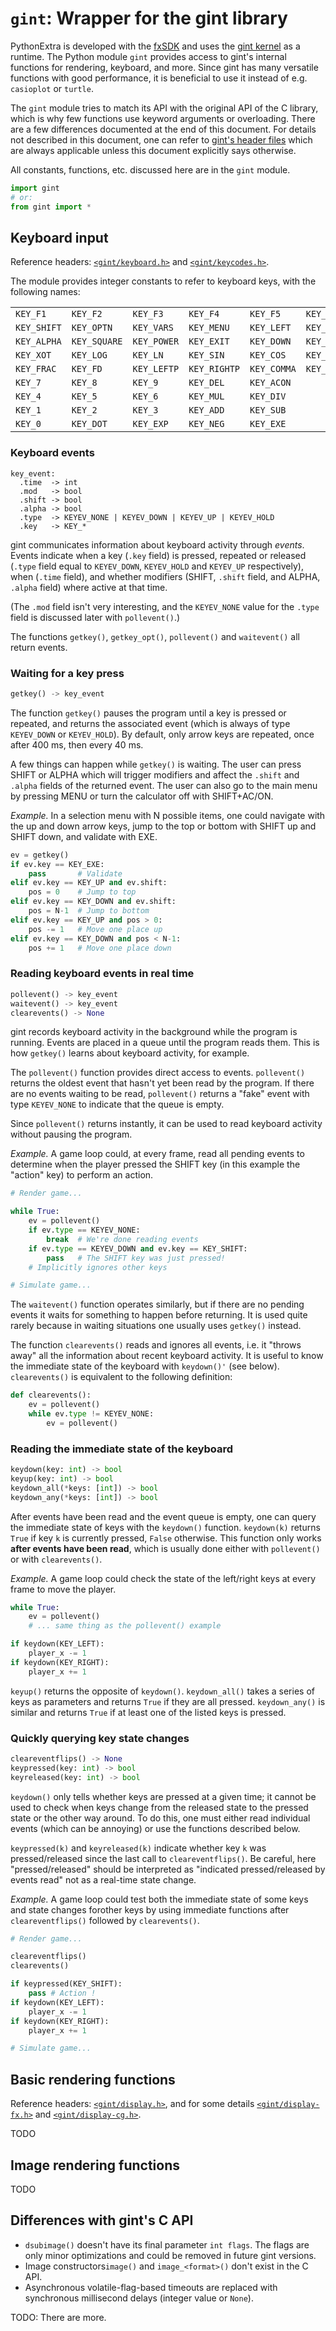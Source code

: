 # `gint`: Wrapper for the gint library

PythonExtra is developed with the [fxSDK](https://gitea.planet-casio.com/Lephenixnoir/fxsdk) and uses the [gint kernel](https://gitea.planet-casio.com/Lephenixnoir/gint) as a runtime. The Python module `gint` provides access to gint's internal functions for rendering, keyboard, and more. Since gint has many versatile functions with good performance, it is beneficial to use it instead of e.g. `casioplot` or `turtle`.

The `gint` module tries to match its API with the original API of the C library, which is why few functions use keyword arguments or overloading. There are a few differences documented at the end of this document. For details not described in this document, one can refer to [gint's header files](https://gitea.planet-casio.com/Lephenixnoir/gint/src/branch/master/include/gint) which are always applicable unless this document explicitly says otherwise.

All constants, functions, etc. discussed here are in the `gint` module.

```py
import gint
# or:
from gint import *
```

## Keyboard input

Reference headers: [`<gint/keyboard.h>`](https://gitea.planet-casio.com/Lephenixnoir/gint/src/branch/master/include/gint/keyboard.h) and [`<gint/keycodes.h>`](https://gitea.planet-casio.com/Lephenixnoir/gint/src/branch/master/include/gint/keycodes.h).

The module provides integer constants to refer to keyboard keys, with the following names:

|            |            |            |            |            |             |
|------------|------------|------------|------------|------------|-------------|
|`KEY_F1`    |`KEY_F2`    |`KEY_F3`    |`KEY_F4`    |`KEY_F5`    |`KEY_F6`     |
|`KEY_SHIFT` |`KEY_OPTN`  |`KEY_VARS`  |`KEY_MENU`  |`KEY_LEFT`  |`KEY_UP`     |
|`KEY_ALPHA` |`KEY_SQUARE`|`KEY_POWER` |`KEY_EXIT`  |`KEY_DOWN`  |`KEY_RIGHT`  |
|`KEY_XOT`   |`KEY_LOG`   |`KEY_LN`    |`KEY_SIN`   |`KEY_COS`   |`KEY_TAN`    |
|`KEY_FRAC`  |`KEY_FD`    |`KEY_LEFTP` |`KEY_RIGHTP`|`KEY_COMMA` |`KEY_ARROW`  |
|`KEY_7`     |`KEY_8`     |`KEY_9`     |`KEY_DEL`   |`KEY_ACON`  |             |
|`KEY_4`     |`KEY_5`     |`KEY_6`     |`KEY_MUL`   |`KEY_DIV`   |             |
|`KEY_1`     |`KEY_2`     |`KEY_3`     |`KEY_ADD`   |`KEY_SUB`   |             |
|`KEY_0`     |`KEY_DOT`   |`KEY_EXP`   |`KEY_NEG`   |`KEY_EXE`   |             |

### Keyboard events

```
key_event:
  .time  -> int
  .mod   -> bool
  .shift -> bool
  .alpha -> bool
  .type  -> KEYEV_NONE | KEYEV_DOWN | KEYEV_UP | KEYEV_HOLD
  .key   -> KEY_*
```

gint communicates information about keyboard activity through _events_. Events indicate when a key (`.key` field) is pressed, repeated or released (`.type` field equal to `KEYEV_DOWN`, `KEYEV_HOLD` and `KEYEV_UP` respectively), when (`.time` field), and whether modifiers (SHIFT, `.shift` field, and ALPHA, `.alpha` field) where active at that time.

(The `.mod` field isn't very interesting, and the `KEYEV_NONE` value for the `.type` field is discussed later with `pollevent()`.)

The functions `getkey()`, `getkey_opt()`, `pollevent()` and `waitevent()` all return events.

### Waiting for a key press

```py
getkey() -> key_event
```

The function `getkey()` pauses the program until a key is pressed or repeated, and returns the associated event (which is always of type `KEYEV_DOWN` or `KEYEV_HOLD`). By default, only arrow keys are repeated, once after 400 ms, then every 40 ms.

A few things can happen while `getkey()` is waiting. The user can press SHIFT or ALPHA which will trigger modifiers and affect the `.shift` and `.alpha` fields of the returned event. The user can also go to the main menu by pressing MENU or turn the calculator off with SHIFT+AC/ON.

_Example._ In a selection menu with N possible items, one could navigate with the up and down arrow keys, jump to the top or bottom with SHIFT up and SHIFT down, and validate with EXE.

```py
ev = getkey()
if ev.key == KEY_EXE:
    pass       # Validate
elif ev.key == KEY_UP and ev.shift:
    pos = 0    # Jump to top
elif ev.key == KEY_DOWN and ev.shift:
    pos = N-1  # Jump to bottom
elif ev.key == KEY_UP and pos > 0:
    pos -= 1   # Move one place up
elif ev.key == KEY_DOWN and pos < N-1:
    pos += 1   # Move one place down
```

### Reading keyboard events in real time

```py
pollevent() -> key_event
waitevent() -> key_event
clearevents() -> None
```

gint records keyboard activity in the background while the program is running. Events are placed in a queue until the program reads them. This is how `getkey()` learns about keyboard activity, for example.

The `pollevent()` function provides direct access to events. `pollevent()` returns the oldest event that hasn't yet been read by the program. If there are no events waiting to be read, `pollevent()` returns a "fake" event with type `KEYEV_NONE` to indicate that the queue is empty.

Since `pollevent()` returns instantly, it can be used to read keyboard activity without pausing the program.

_Example._ A game loop could, at every frame, read all pending events to determine when the player pressed the SHIFT key (in this example the "action" key) to perform an action.

```py
# Render game...

while True:
    ev = pollevent()
    if ev.type == KEYEV_NONE:
        break  # We're done reading events
    if ev.type == KEYEV_DOWN and ev.key == KEY_SHIFT:
        pass   # The SHIFT key was just pressed!
    # Implicitly ignores other keys

# Simulate game...
```

The `waitevent()` function operates similarly, but if there are no pending events it waits for something to happen before returning. It is used quite rarely because in waiting situations one usually uses `getkey()` instead.

The function `clearevents()` reads and ignores all events, i.e. it "throws away" all the information about recent keyboard activity. It is useful to know the immediate state of the keyboard with `keydown()'` (see below). `clearevents()` is equivalent to the following definition:

```py
def clearevents():
    ev = pollevent()
    while ev.type != KEYEV_NONE:
        ev = pollevent()
```

### Reading the immediate state of the keyboard

```py
keydown(key: int) -> bool
keyup(key: int) -> bool
keydown_all(*keys: [int]) -> bool
keydown_any(*keys: [int]) -> bool
```

After events have been read and the event queue is empty, one can query the immediate state of keys with the `keydown()` function. `keydown(k)` returns `True` if key `k` is currently pressed, `False` otherwise. This function only works **after events have been read**, which is usually done either with `pollevent()` or with `clearevents()`.

_Example._ A game loop could check the state of the left/right keys at every frame to move the player.

```py
while True:
    ev = pollevent()
    # ... same thing as the pollevent() example

if keydown(KEY_LEFT):
    player_x -= 1
if keydown(KEY_RIGHT):
    player_x += 1
```

`keyup()` returns the opposite of `keydown()`. `keydown_all()` takes a series of keys as parameters and returns `True` if they are all pressed. `keydown_any()` is similar and returns `True` if at least one of the listed keys is pressed.

### Quickly querying key state changes

```py
cleareventflips() -> None
keypressed(key: int) -> bool
keyreleased(key: int) -> bool
```

`keydown()` only tells whether keys are pressed at a given time; it cannot be used to check when keys change from the released state to the pressed state or the other way around. To do this, one must either read individual events (which can be annoying) or use the functions described below.

`keypressed(k)` and `keyreleased(k)` indicate whether key `k` was pressed/released since the last call to `cleareventflips()`. Be careful, here "pressed/released" should be interpreted as "indicated pressed/released by events read" not as a real-time state change.

_Example._ A game loop could test both the immediate state of some keys and state changes forother keys by using immediate functions after `cleareventflips()` followed by `clearevents()`.

```py
# Render game...

cleareventflips()
clearevents()

if keypressed(KEY_SHIFT):
    pass # Action !
if keydown(KEY_LEFT):
    player_x -= 1
if keydown(KEY_RIGHT):
    player_x += 1

# Simulate game...
```

## Basic rendering functions

Reference headers: [`<gint/display.h>`](https://gitea.planet-casio.com/Lephenixnoir/gint/src/branch/master/include/gint/display.h), and for some details [`<gint/display-fx.h>`](https://gitea.planet-casio.com/Lephenixnoir/gint/src/branch/master/include/gint/display-fx.h) and [`<gint/display-cg.h>`](https://gitea.planet-casio.com/Lephenixnoir/gint/src/branch/master/include/gint/display-cg.h).

TODO

## Image rendering functions

TODO

## Differences with gint's C API

- `dsubimage()` doesn't have its final parameter `int flags`. The flags are only minor optimizations and could be removed in future gint versions.
- Image constructors`image()` and `image_<format>()` don't exist in the C API.
- Asynchronous volatile-flag-based timeouts are replaced with synchronous millisecond delays (integer value or `None`).

TODO: There are more.
